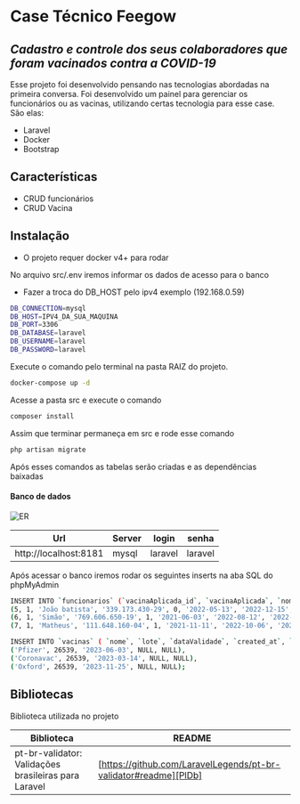 # Case Técnico Feegow
## _Cadastro e controle dos seus colaboradores que foram vacinados contra a COVID-19_
Esse projeto foi desenvolvido pensando nas tecnologias abordadas na primeira conversa.
Foi desenvolvido um painel para gerenciar os funcionários ou as vacinas, utilizando certas tecnologia para esse case. São elas:
- Laravel
- Docker
- Bootstrap

## Características
- CRUD funcionários
- CRUD Vacina

## Instalação
- O projeto requer docker v4+ para rodar

No arquivo src/.env iremos informar os dados de acesso para o banco
- Fazer a troca do DB_HOST pelo ipv4 exemplo (192.168.0.59)
```sh
DB_CONNECTION=mysql
DB_HOST=IPV4_DA_SUA_MAQUINA
DB_PORT=3306
DB_DATABASE=laravel
DB_USERNAME=laravel
DB_PASSWORD=laravel
```

Execute o comando pelo terminal na pasta RAIZ do projeto.

```sh
docker-compose up -d
```

Acesse a pasta src e execute o comando

```sh
composer install
```

Assim que terminar permaneça em src e rode esse comando
```sh
php artisan migrate
```

Após esses comandos as tabelas serão criadas e as dependências baixadas

#### Banco de dados
![ER](https://i.imgur.com/mMwfdD2.png "ER")

| Url | Server | login | senha |
| -----  | ------|  ------| ------ |
| http://localhost:8181 | mysql | laravel | laravel |

Após acessar o banco iremos rodar os seguintes inserts na aba SQL do phpMyAdmin


```sh
INSERT INTO `funcionarios` (`vacinaAplicada_id`, `vacinaAplicada`, `nomeCompleto`, `cpf`, `portadorComorbidade`, `dataNascimento`, `dataPrimeiraDose`, `dataSegundaDose`, `dataTerceiraDose`, `created_at`, `updated_at`) VALUES
(5, 1, 'João batista', '339.173.430-29', 0, '2022-05-13', '2022-12-15', NULL, NULL, '2022-12-15 07:35:35', '2022-12-15 07:35:35'),
(6, 1, 'Simão', '769.606.650-19', 1, '2021-06-03', '2022-08-12', '2022-11-09', NULL, '2022-12-15 07:37:37', '2022-12-15 07:37:37'),
(7, 1, 'Matheus', '111.648.160-04', 1, '2021-11-11', '2022-10-06', '2022-11-02', '2022-12-12', '2022-12-15 07:38:28', '2022-12-15 07:38:28');
```
```sh
INSERT INTO `vacinas` ( `nome`, `lote`, `dataValidade`, `created_at`, `updated_at`) VALUES
('Pfizer', 26539, '2023-06-03', NULL, NULL),
('Coronavac', 26539, '2023-03-14', NULL, NULL),
('Oxford', 26539, '2023-11-25', NULL, NULL);
```

## Bibliotecas

Biblioteca utilizada no projeto

| Biblioteca | README |
| ------ | ------ |
| pt-br-validator: Validações brasileiras para Laravel | [https://github.com/LaravelLegends/pt-br-validator#readme][PlDb] |
